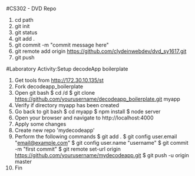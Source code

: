 #CS302 - DVD Repo

1. cd path
1. git init
1. git status
1. git add .
1. git commit -m "commit message here"
1. git remote add origin https://github.com/clydeinwebdev/dvd_sy1617.git
1. git push

#Laboratory Activity:Setup decodeApp boilerplate

1. Get tools from http://172.30.10.135/st
2. Fork decodeapp_boilerplate
3. Open git bash
   $ cd /d
   $ git clone   https://github.com/yourusername/decodeapp_boilerplate.git myapp
4. Verify if directory myapp has been created
5. Go back to git bash
   $ cd myapp
   $ npm install
   $ node server
6. Open your browser and navigate to http://localhost:4000
7. Apply some changes
8. Create new repo 'mydecodeapp'
9. Perform the following commands
	$ git add .
	$ git config user.email "email@example.com"
	$ git config user.name "username"
	$ git commit -m "first commit"
	$ git remote set-url origin https://github.com/yourusername/mydecodeapp.git
	$ git push -u origin master
10. Fin
